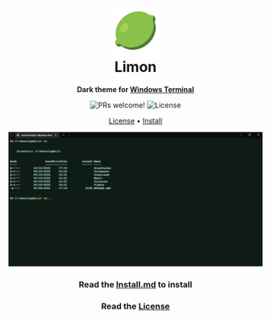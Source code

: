 <h1 align="center">
  <br>
  <img src="icon.png" width="100px">
  <br>
  Limon
  <br>
</h1>

<p align="center">
  <strong>Dark theme for <a href="https://www.microsoft.com/pt-br/p/windows-terminal/9n0dx20hk701">Windows Terminal</a></strong>
</p>

<p align="center">
  <img src="https://img.shields.io/badge/PRs-welcome-%235FCC6F.svg" alt="PRs welcome!" />
  <img alt="License" src="https://img.shields.io/badge/license-MIT-%235FCC6F">
</p>

<p align="center">
    <a href="LICENSE">License</a> •
    <a href="INSTALL.md">Install</a>
</p>

<p align="center">
    <img src="screenshot.png" width="800px">
</p>

<h3 align="center">Read the <a href="INSTALL.md">Install.md</a> to install</h3>
<h3 align="center">Read the <a href="LICENSE">License</a></h3>
